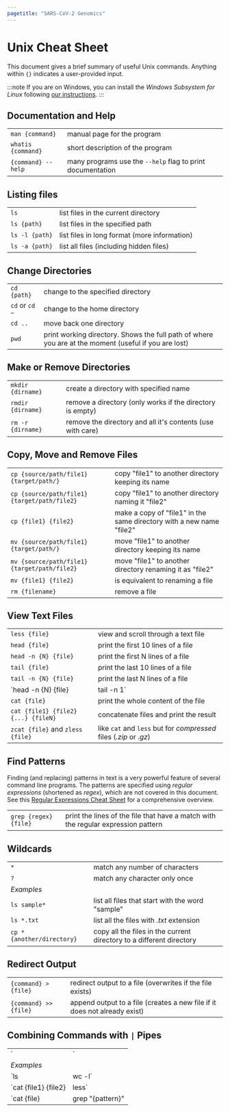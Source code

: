 ```yaml
---
pagetitle: "SARS-CoV-2 Genomics"
---
```


# Unix Cheat Sheet 

This document gives a brief summary of useful Unix commands.
Anything within `{}` indicates a user-provided input.

:::note
If you are on Windows, you can install the _Windows Subsystem for Linux_ following [our instructions](104-wsl_windows.html). 
:::


## Documentation and Help

|||
| :---- | :---- |
| `man {command}`      | manual page for the program |
| `whatis {command}`   | short description of the program |
| `{command} --help`   | many programs use the `--help` flag to print documentation |

## Listing files

|||
| :---- | :---- |
| `ls` | list files in the current directory |
| `ls {path}` | list files in the specified path |
| `ls -l {path}` | list files in long format (more information) |
| `ls -a {path}` | list all files (including hidden files) |


## Change Directories 

|||
| :---- | :---- |
| `cd {path}` | change to the specified directory |
| `cd` or `cd ~`    | change to the home directory |
| `cd ..`           | move back one directory |
| `pwd` | print working directory. Shows the full path of where you are at the moment (useful if you are lost) |


## Make or Remove Directories

|||
| :---- | :---- |
| `mkdir {dirname}`     | create a directory with specified name |
| `rmdir {dirname}`     | remove a directory (only works if the directory is empty) |
| `rm -r {dirname}`  | remove the directory and all it's contents (use with care) |


## Copy, Move and Remove Files 

|||
| :---- | :---- |
| `cp {source/path/file1} {target/path/}` | copy "file1" to another directory keeping its name |
| `cp {source/path/file1} {target/path/file2}` | copy "file1" to another directory naming it "file2" |
| `cp {file1} {file2}` | make a copy of "file1" in the same directory with a new name "file2" |
| `mv {source/path/file1} {target/path/}` | move "file1" to another directory keeping its name |
| `mv {source/path/file1} {target/path/file2}` | move "file1" to another directory renaming it as "file2" |
| `mv {file1} {file2}` | is equivalent to renaming a file |
| `rm {filename}`        | remove a file |


## View Text Files

|||
| :---- | :---- |
| `less {file}` | view and scroll through a text file |
| `head {file}` | print the first 10 lines of a file |
| `head -n {N} {file}` | print the first N lines of a file |
| `tail {file}` | print the last 10 lines of a file |
| `tail -n {N} {file}` | print the last N lines of a file |
| `head -n {N} {file} | tail -n 1` | print the Nth line of a file |
| `cat {file}` | print the whole content of the file |
| `cat {file1} {file2} {...} {fileN}` | concatenate files and print the result |
| `zcat {file}` and `zless {file}` | like `cat` and `less` but for _compressed_ files (_.zip_ or _.gz_) |


## Find Patterns

Finding (and replacing) patterns in text is a very powerful feature of several command line programs. The patterns are specified using _regular expressions_ (shortened as _regex_), which are not covered in this document. 
See this [Regular Expressions Cheat Sheet](https://cheatography.com/davechild/cheat-sheets/regular-expressions/pdf/) for a comprehensive overview. 

|||
| :---- | :---- |
| `grep {regex} {file}` | print the lines of the file that have a match with the regular expression pattern |


## Wildcards

|||
| :---- | :---- |
| `*` | match any number of characters |
| `?` | match any character only once |
| _Examples_ | |
| `ls sample*` | list all files that start with the word "sample" |
| `ls *.txt` | list all the files with _.txt_ extension |
| `cp * {another/directory}` | copy all the files in the current directory to a different directory |


## Redirect Output

|||
| :---- | :---- |
| `{command} > {file}` | redirect output to a file (overwrites if the file exists) |
| `{command} >> {file}` | append output to a file (creates a new file if it does not already exist) |


## Combining Commands with `|` Pipes

|||
| :---- | :---- |
| `<command1> | <command2>` | the output of "command1" is passed as input to "command2" |
| _Examples_ | |
| `ls | wc -l` | count the number of files in a directory |
| `cat {file1} {file2} | less` | concatenate files and view them with _less_ |
| `cat {file} | grep "{pattern}" | wc -l` | count how many lines in the file have a match with "pattern" |


